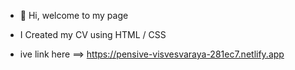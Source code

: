- 👋  Hi, welcome to my page

- I Created my CV using HTML / CSS


- ive link here ==> https://pensive-visvesvaraya-281ec7.netlify.app
